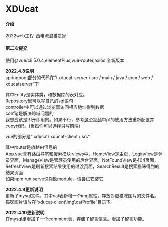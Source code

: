 # XDUcat

#### 介绍
2022web工程-西电流浪猫之家

#### 第二次提交
使用@vue/cli 5.0.4,elementPlus,vue-router,axios
全新版本

 **2022.4.8说明**   
springboot部分的代码在“/ xducat-server / src / main / java / com / web / xducatserver”下  

其中Entity是实体类，和数据库的表对应。  
Repository里可以写自己的sql语句  
controller中可以通过浏览器访问相应地址得到数据  
config是解决跨域问题的  
我想应该是即开即用的。如果不行，参考[这个视频](https://www.bilibili.com/video/BV137411B7vB)中p1的使用方法重新配置并copy代码。(当然你可以选择只写前端)    


vue的部分是“ xducat/ xducat-client / src”  

其中router是放路由信息的  
App.vue具有路由导航和搜索模块
views中，HomeView是主页，LoginView是登录界面，ManageView是管理员使用的后台界面，NotFoundView是404页面，RefreshView是刷新搜索结果使用的过渡页面，SearchResult是搜索猫咪得到的结果页面   
如果npm run serve说你缺module，请尝试安装它   

**2022.4.9更新说明**    
更新了mysql文件，其中cat表新增一个img属性，存放对应猫咪图片的文件名。猫咪图片请放在“xducat-client\img\catProfile”目录下。    

**2022.4.10更新说明**     
在mysql里增加了一个comment表，存储了留言信息。增加了留言功能。   